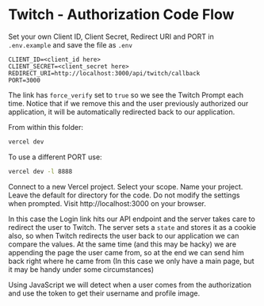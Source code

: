# Twitch - Authorization Code Flow

Set your own Client ID, Client Secret, Redirect URI and PORT in `.env.example` and save the file as `.env`

```
CLIENT_ID=<client_id here>
CLIENT_SECRET=<client_secret here>
REDIRECT_URI=http://localhost:3000/api/twitch/callback
PORT=3000
```

The link has `force_verify` set to `true` so we see the Twitch Prompt each time. Notice that if we remove this and the user previously authorized our application, it will be automatically redirected back to our application.

From within this folder:

```sh
vercel dev
```

To use a different PORT use:

```sh
vercel dev -l 8888
```

Connect to a new Vercel project.
Select your scope.
Name your project.
Leave the default for directory for the code.
Do not modify the settings when prompted.
Visit http://localhost:3000 on your browser.

In this case the Login link hits our API endpoint and the server takes care to redirect the user to Twitch. The server sets a `state` and stores it as a cookie also, so when Twitch redirects the user back to our application we can compare the values. At the same time (and this may be hacky) we are appending the page the user came from, so at the end we can send him back right where he came from (In this case we only have a main page, but it may be handy under some circumstances)

Using JavaScript we will detect when a user comes from the authorization and use the token to get their username and profile image.
